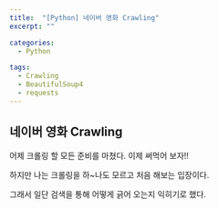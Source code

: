 ```yaml
---
title:  "[Python] 네이버 영화 Crawling"
excerpt: ""

categories:
  - Python

tags:
  - Crawling
  - BeautifulSoup4
  - requests
---
```


## 네이버 영화 Crawling

어제 크롤링 할 모든 준비를 마쳤다. 이제 써먹어 보자!!

하지만 나는 크롤링을 하~나도 모르고 처음 해보는 입장이다.

그래서 일단 검색을 통해 어떻게 긁어 오는지 익히기로 했다.




